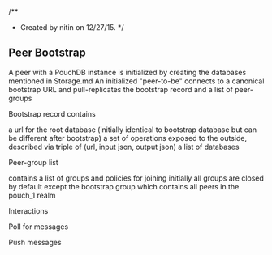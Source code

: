 /**
 * Created by nitin on 12/27/15.
 */

Peer Bootstrap
--------------

A peer with a PouchDB instance is initialized by creating the databases mentioned in Storage.md
An initialized "peer-to-be" connects to a canonical bootstrap URL and pull-replicates the bootstrap record
and a list of peer-groups

Bootstrap record contains

a url for the root database (initially identical to bootstrap database but can be different after bootstrap)
a set of operations exposed to the outside, described via triple of (url, input json, output json)
a list of databases

Peer-group list

contains a list of groups and policies for joining
initially all groups are closed by default except the bootstrap group which contains all peers in the pouch_1 realm




Interactions

Poll for messages

Push messages





